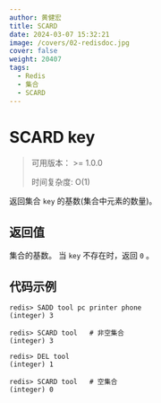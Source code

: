 ```yaml
---
author: 黄健宏
title: SCARD
date: 2024-03-07 15:32:21
image: /covers/02-redisdoc.jpg
cover: false
weight: 20407
tags:
  - Redis
  - 集合
  - SCARD
---
```


# SCARD key

> 可用版本： >= 1.0.0
> 
> 时间复杂度: O(1)

返回集合 `key` 的基数(集合中元素的数量)。

## 返回值

集合的基数。 当 `key` 不存在时，返回 `0` 。

## 代码示例

```shell
redis> SADD tool pc printer phone
(integer) 3

redis> SCARD tool   # 非空集合
(integer) 3

redis> DEL tool
(integer) 1

redis> SCARD tool   # 空集合
(integer) 0
```
